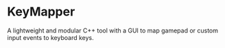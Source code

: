 # KeyMapper
A lightweight and modular C++ tool with a GUI to map gamepad or custom input events to keyboard keys.
